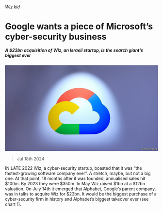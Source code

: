 ###### Wiz kid

# Google wants a piece of Microsoft’s cyber-security business 

##### A $23bn acquisition of Wiz, an Israeli startup, is the search giant’s biggest ever 

![image](images/20240720_WBP504.jpg) 

> Jul 18th 2024 

IN LATE 2022 Wiz, a cyber-security startup, boasted that it was “the fastest-growing software company ever”. A stretch, maybe, but not a big one. At that point, 18 months after it was founded, annualised sales hit $100m. By 2023 they were $350m. In May Wiz raised $1bn at a $12bn valuation. On July 14th it emerged that Alphabet, Google’s parent company, was in talks to acquire Wiz for $23bn. It would be the biggest purchase of a cyber-security firm in history and Alphabet’s biggest takeover ever (see chart 1).

